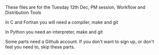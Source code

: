 These files are for the Tuesday 12th Dec, PM session, Workflow and Distribution Tools

In C and Fortran you will need a compiler, make and git

In Python you need an interpreter, make and git

Some parts need a Github account. If you don't want to sign up, or don't feel you need to, skip these parts.
